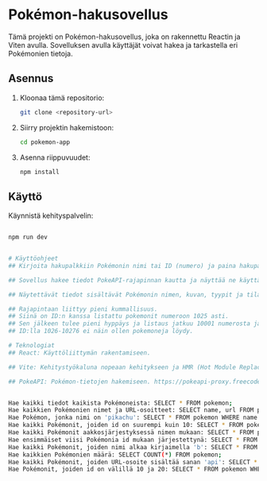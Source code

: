 # Pokémon-hakusovellus

Tämä projekti on Pokémon-hakusovellus, joka on rakennettu Reactin ja Viten avulla. Sovelluksen avulla käyttäjät voivat hakea ja tarkastella eri Pokémonien tietoja.

## Asennus

1. Kloonaa tämä repositorio:
   ```sh
   git clone <repository-url>
   ```
2. Siirry projektin hakemistoon:
   ```sh
   cd pokemon-app
   ```
3. Asenna riippuvuudet:
   ```sh
   npm install
   ```

## Käyttö

Käynnistä kehityspalvelin:

```sh

npm run dev


# Käyttöohjeet
## Kirjoita hakupalkkiin Pokémonin nimi tai ID (numero) ja paina hakupainiketta.

## Sovellus hakee tiedot PokeAPI-rajapinnan kautta ja näyttää ne käyttäjälle.

## Näytettävät tiedot sisältävät Pokémonin nimen, kuvan, tyypit ja tilastot.

## Rajapintaan liittyy pieni kummallisuus. 
## Siinä on ID:n kanssa listattu pokemonit numeroon 1025 asti. 
## Sen jälkeen tulee pieni hyppäys ja listaus jatkuu 10001 numerosta ja jatkuu 10277 asti. 
## ID:lla 1026-10276 ei näin ollen pokemoneja löydy.

# Teknologiat
## React: Käyttöliittymän rakentamiseen.

## Vite: Kehitystyökaluna nopeaan kehitykseen ja HMR (Hot Module Replacement) -ominaisuuteen.

## PokeAPI: Pokémon-tietojen hakemiseen. https://pokeapi-proxy.freecodecamp.rocks/


Hae kaikki tiedot kaikista Pokémoneista: SELECT * FROM pokemon;
Hae kaikkien Pokémonien nimet ja URL-osoitteet: SELECT name, url FROM pokemon;
Hae Pokémon, jonka nimi on 'pikachu': SELECT * FROM pokemon WHERE name = 'pikachu';
Hae kaikki Pokémonit, joiden id on suurempi kuin 10: SELECT * FROM pokemon WHERE id > 10;
Hae kaikki Pokémonit aakkosjärjestyksessä nimen mukaan: SELECT * FROM pokemon ORDER BY name;
Hae ensimmäiset viisi Pokémonia id mukaan järjestettynä: SELECT * FROM pokemon ORDER BY id LIMIT 5;
Hae kaikki Pokémonit, joiden nimi alkaa kirjaimella 'b': SELECT * FROM pokemon WHERE name LIKE 'b%';
Hae kaikkien Pokémonien määrä: SELECT COUNT(*) FROM pokemon;
Hae kaikki Pokémonit, joiden URL-osoite sisältää sanan 'api': SELECT * FROM pokemon WHERE url LIKE '%api%';
Hae Pokémonit, joiden id on välillä 10 ja 20: SELECT * FROM pokemon WHERE id BETWEEN 10 AND 20;